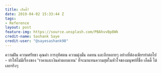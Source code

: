 ```yaml
---
title: เอ็ดดี้!
date: 2019-04-02 15:33:44 Z
tags:
- Reference
layout: post
feature-img: https://source.unsplash.com/PBAhvvBp8Wk
credit-name: Sashank Saye
credit-user: "@sayesashank98"
---
```


ความฝัน ความศรัทธา คุณค่า การอุทิศตน ความมุ่งมั่น อดทน และอีกหลายๆ อย่างที่ต้องเพียรทำต่อไป - ทำให้ไม่มีเรื่องของ 'ราคาและเงินค่าตอบแทน' ที่จะมาแทนความสุขในหัวใจของมนุษย์ที่ชื่อ เอ็ดดี้ ได้เลยจริงๆ
